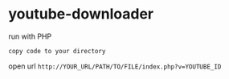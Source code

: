 # youtube-downloader

run with PHP

`
copy code to your directory
`

open url
`
http://YOUR_URL/PATH/TO/FILE/index.php?v=YOUTUBE_ID
`

